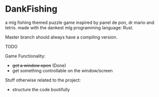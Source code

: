 # DankFishing
a mlg fishing themed puzzle game inspired by panel de pon, dr mario and tetris.
made with the dankest mlg programming language: Rust.

Master branch should always have a compiling version.

TODO
  
  Game Functionality:

   - ~~get a window open~~ (Done)
   - get something controllable on the window/screen
    
  Stuff otherwise related to the project:
  
   - structure the code bootifully
